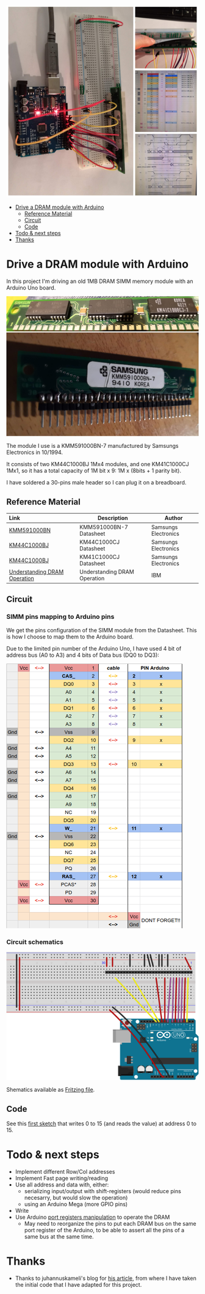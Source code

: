 ![](pics/4images.jpg)

- [Drive a DRAM module with Arduino](#drive-a-dram-module-with-arduino)
  - [Reference Material](#reference-material)
  - [Circuit](#circuit)
  - [Code](#code)
- [Todo & next steps](#todo--next-steps)
- [Thanks](#thanks)

# Drive a DRAM module with Arduino

In this project I'm driving an old 1MB DRAM SIMM memory module with an Arduino Uno board.

![](pics/IMG_20200102_193541.jpg)
![](pics/IMG_20200217_010042.jpg)

The module I use is a KMM591000BN-7 manufactured by Samsungs Electronics in 10/1994.

It consists of two KM44C1000BJ 1Mx4 modules, and one KM41C1000CJ 1Mx1, so it has a total capacity of 1M bit x 9: 1M x (8bits + 1 parity bit).

I have soldered a 30-pins male header so I can plug it on a breadboard.

## Reference Material

| Link                                                                 | Description                  | Author               |
| :------------------------------------------------------------------- | ---------------------------- | -------------------- |
| [KMM591000BN](doc/KMM591000BN.pdf)                                   | KMM591000BN-7 Datasheet      | Samsungs Electronics |
| [KM44C1000BJ](doc/km44c1000c-cl-csl.pdf)                             | KM44C1000CJ Datasheet        | Samsungs Electronics |
| [KM44C1000BJ](doc/km41c1000cj-7.pdf)                                 | KM41C1000CJ Datasheet        | Samsungs Electronics |
| [Understanding DRAM Operation](doc/Understanding_DRAM_Operation.pdf) | Understanding DRAM Operation | IBM                  |

## Circuit

### SIMM pins mapping to Arduino pins

We get the pins configuration of the SIMM module from the Datasheet. This is how I choose to map them to the Arduino board.

Due to the limited pin number of the Arduino Uno, I have used 4 bit of address bus (A0 to A3) and 4 bits of Data bus (DQ0 to DQ3):

![](arduino/wiring.png)

### Circuit schematics

![](arduino/dram_bb.svg)

Shematics available as [Fritzing file](arduino/dram.fzz).

## Code

See this [first sketch](arduino/DIMM_KMM591000__3/DIMM_KMM591000__3.ino) that writes 0 to 15 (and reads the value) at address 0 to 15.

# Todo & next steps

- Implement different Row/Col addresses
- Implement Fast page writing/reading
- Use all address and data with, either:
  - serializing input/output with shift-registers (would reduce pins necesarry, but would slow the operation)
  - using an Arduino Mega (more GPIO pins)
- Write 
- Use Arduino [port registers manipulation](https://www.arduino.cc/en/Reference/PortManipulation) to operate the DRAM
  - May need to reorganize the pins to put each DRAM bus on the same port register of the Arduino, to be able to assert all the pins of a same bus at the same time.

# Thanks

- Thanks to juhannuskameli's blog for [his article](https://juhannuskameli.wordpress.com/2014/01/05/playing-with-arduino-and-dram/), from where I have taken the initial code that I have adapted for this project.

